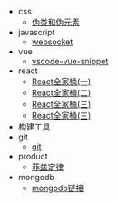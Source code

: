 
* css
  * [伪类和伪元素](/css/伪类和伪元素.md)
* javascript
  * [websocket](/js/WebSocket.md)
* vue
  * [vscode-vue-snippet](/vue/vscode-vue-snippet.md)
* react
  * [React全家桶(一)](/react/React全家桶(一).md)
  * [React全家桶(二)](/react/React全家桶(二).md)
  * [React全家桶(三)](/react/React全家桶(三).md)
  * [React全家桶(三)](/react/React全家桶(四).md)
* 构建工具
* git 
  * [git](/git/git.md)
* product
  * [菲兹定律](/product/Fitts-Law.md)
* mongodb
  * [mongodb链接](/mongodb/连接MongoDB数据库.md)